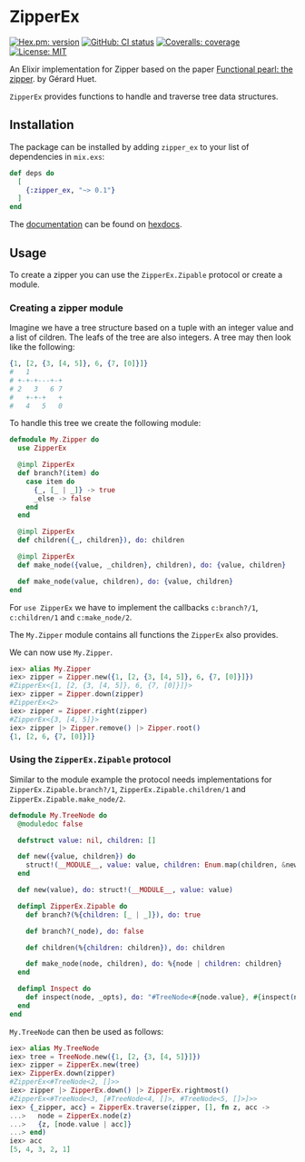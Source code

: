 # ZipperEx
[![Hex.pm: version](https://img.shields.io/hexpm/v/zipper_ex.svg?style=flat-square)](https://hex.pm/packages/zipper_ex)
[![GitHub: CI status](https://img.shields.io/github/workflow/status/hrzndhrn/zipper_ex/CI?style=flat-square)](https://github.com/hrzndhrn/zipper_ex/actions)
[![Coveralls: coverage](https://img.shields.io/coveralls/github/hrzndhrn/zipper_ex?style=flat-square)](https://coveralls.io/github/hrzndhrn/zipper_ex)
[![License: MIT](https://img.shields.io/badge/License-MIT-yellow.svg?style=flat-square)](https://github.com/hrzndhrn/zipper_ex/blob/main/LICENSE.md)

An Elixir implementation for Zipper based on the paper
[Functional pearl: the zipper](
https://www.st.cs.uni-saarland.de/edu/seminare/2005/advanced-fp/docs/huet-zipper.pdf).
by Gérard Huet.

`ZipperEx` provides functions to handle and traverse tree data structures.

## Installation

The package can be installed by adding `zipper_ex` to your list of dependencies in
`mix.exs`:

```elixir
def deps do
  [
    {:zipper_ex, "~> 0.1"}
  ]
end
```

The [documentation](https://hexdocs.pm/zipper_ex) can be found on [hexdocs](https://hexdocs.pm/).

## Usage

To create a zipper you can use the `ZipperEx.Zipable` protocol or create a
module.

### Creating a zipper module

Imagine we have a tree structure based on a tuple with an integer value and a
list of cildren. The leafs of the tree are also integers. A tree may then look
like the following:

```elixir
{1, [2, {3, [4, 5]}, 6, {7, [0]}]}
#   1
# +-+-+---+-+
# 2   3   6 7
#   +-+-+   +
#   4   5   0
```

To handle this tree we create the following module:
```elixir
defmodule My.Zipper do
  use ZipperEx

  @impl ZipperEx
  def branch?(item) do
    case item do
      {_, [_ | _]} -> true
      _else -> false
    end
  end

  @impl ZipperEx
  def children({_, children}), do: children

  @impl ZipperEx
  def make_node({value, _children}, children), do: {value, children}

  def make_node(value, children), do: {value, children}
end
```

For `use ZipperEx` we have to implement the callbacks `c:branch?/1`,
`c:children/1` and `c:make_node/2`.

The `My.Zipper` module contains all functions the `ZipperEx` also
provides.

We can now use `My.Zipper`.

```elixir
iex> alias My.Zipper
iex> zipper = Zipper.new({1, [2, {3, [4, 5]}, 6, {7, [0]}]})
#ZipperEx<{1, [2, {3, [4, 5]}, 6, {7, [0]}]}>
iex> zipper = Zipper.down(zipper)
#ZipperEx<2>
iex> zipper = Zipper.right(zipper)
#ZipperEx<{3, [4, 5]}>
iex> zipper |> Zipper.remove() |> Zipper.root()
{1, [2, 6, {7, [0]}]}
```

### Using the `ZipperEx.Zipable` protocol

Similar to the module example the protocol needs implementations for
`ZipperEx.Zipable.branch?/1`, `ZipperEx.Zipable.children/1` and
`ZipperEx.Zipable.make_node/2`.

```elixir
defmodule My.TreeNode do
  @moduledoc false

  defstruct value: nil, children: []

  def new({value, children}) do
    struct!(__MODULE__, value: value, children: Enum.map(children, &new/1))
  end

  def new(value), do: struct!(__MODULE__, value: value)

  defimpl ZipperEx.Zipable do
    def branch?(%{children: [_ | _]}), do: true

    def branch?(_node), do: false

    def children(%{children: children}), do: children

    def make_node(node, children), do: %{node | children: children}
  end

  defimpl Inspect do
    def inspect(node, _opts), do: "#TreeNode<#{node.value}, #{inspect(node.children)}>"
  end
end
```

`My.TreeNode` can then be used as follows:

```elixir
iex> alias My.TreeNode
iex> tree = TreeNode.new({1, [2, {3, [4, 5]}]})
iex> zipper = ZipperEx.new(tree)
iex> ZipperEx.down(zipper)
#ZipperEx<#TreeNode<2, []>>
iex> zipper |> ZipperEx.down() |> ZipperEx.rightmost()
#ZipperEx<#TreeNode<3, [#TreeNode<4, []>, #TreeNode<5, []>]>>
iex> {_zipper, acc} = ZipperEx.traverse(zipper, [], fn z, acc ->
...>   node = ZipperEx.node(z)
...>   {z, [node.value | acc]}
...> end)
iex> acc
[5, 4, 3, 2, 1]
```

